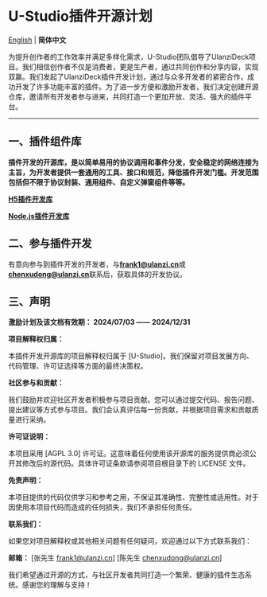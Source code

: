 
# U-Studio插件开源计划 

<p align="start">
   <a href="/README.md">English</a> | <strong>简体中文</strong>
</p>

为提升创作者的工作效率并满足多样化需求，U-Studio团队倡导了UlanziDeck项目。我们相信创作者不仅是消费者，更是生产者，通过共同创作和分享内容，实现双赢。我们发起了UlanziDeck插件开发计划，通过与众多开发者的紧密合作，成功开发了许多功能丰富的插件。为了进一步方便和激励开发者，我们决定创建开源仓库，邀请所有开发者参与进来，共同打造一个更加开放、灵活、强大的插件平台。

---

## 一、插件组件库

**插件开发的开源库，是以简单易用的协议调用和事件分发，安全稳定的网络连接为主旨，为开发者提供一套通用的工具、接口和规范，降低插件开发门槛。开发范围包括但不限于协议封装、通用组件、自定义弹窗组件等等。**

<p align="start">
   <strong><a href="/common-html/README.md">H5插件开发库</a></strong>
</p>

<p align="start">
   <strong><a href="/common-node/README.md">Node.js插件开发库</a></strong>
</p>


## 二、参与插件开发

有意向参与到插件开发的开发者，与**frank1@ulanzi.cn**或**chenxudong@ulanzi.cn**联系后，获取具体的开发协议。


## 三、声明

**激励计划及该文档有效期： 2024/07/03 —— 2024/12/31**

**项目解释权归属：**

本插件开发开源库的项目解释权归属于 [U-Studio]。我们保留对项目发展方向、代码管理、许可证选择等方面的最终决策权。

**社区参与和贡献：**

我们鼓励并欢迎社区开发者积极参与项目贡献。您可以通过提交代码、报告问题、提出建议等方式参与项目。我们会认真评估每一份贡献，并根据项目需求和贡献质量进行采纳。

**许可证说明：**

本项目采用 [AGPL 3.0] 许可证。这意味着任何使用该开源库的服务提供商必须公开其修改后的源代码。具体许可证条款请参阅项目根目录下的 LICENSE 文件。

**免责声明：**

本项目提供的代码仅供学习和参考之用，不保证其准确性、完整性或适用性。对于因使用本项目代码而造成的任何损失，我们不承担任何责任。

**联系我们：**

如果您对项目解释权或其他相关问题有任何疑问，欢迎通过以下方式联系我们：

**邮箱：** [张先生 frank1@ulanzi.cn] [陈先生 chenxudong@ulanzi.cn]


我们希望通过开源的方式，与社区开发者共同打造一个繁荣、健康的插件生态系统。感谢您的理解与支持！